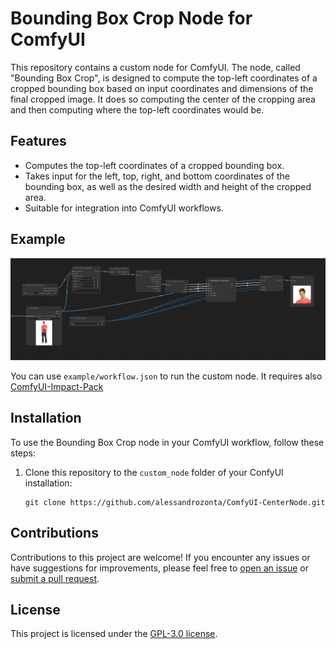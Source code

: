 # Bounding Box Crop Node for ComfyUI

This repository contains a custom node for ComfyUI. The node, called "Bounding Box Crop", is designed to compute the top-left coordinates of a cropped bounding box based on input coordinates and dimensions of the final cropped image. It does so computing the center of the cropping area and then computing where the top-left coordinates would be.

## Features

- Computes the top-left coordinates of a cropped bounding box.
- Takes input for the left, top, right, and bottom coordinates of the bounding box, as well as the desired width and height of the cropped area.
- Suitable for integration into ComfyUI workflows.

## Example

![Example Workflow](example/workflow.png)

You can use `example/workflow.json` to run the custom node. It requires also [ComfyUI-Impact-Pack](https://github.com/ltdrdata/ComfyUI-Impact-Pack)

## Installation

To use the Bounding Box Crop node in your ComfyUI workflow, follow these steps:

1. Clone this repository to the `custom_node` folder of your ConfyUI installation:

   ```
   git clone https://github.com/alessandrozonta/ComfyUI-CenterNode.git
   ```

## Contributions

Contributions to this project are welcome! If you encounter any issues or have suggestions for improvements, please feel free to [open an issue](https://github.com/alessandrozonta/ComfyUI-CenterNode/issues) or [submit a pull request](https://github.com/alessandrozonta/ComfyUI-CenterNode/pulls).

## License

This project is licensed under the [GPL-3.0 license](LICENSE).